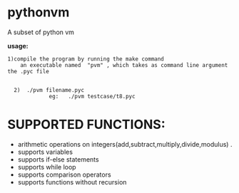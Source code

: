 # pythonvm
A subset of python vm


**usage:**

    1)compile the program by running the make command 
        an executable named  "pvm" , which takes as command line argument the .pyc file
 
   
      2)  ./pvm filename.pyc
                 eg:   ./pvm testcase/t8.pyc
                 
                 
# SUPPORTED FUNCTIONS:
   * arithmetic operations on integers(add,subtract,multiply,divide,modulus) .
   * supports variables
   * supports if-else statements
   * supports while loop
   * supports comparison operators
   * supports functions without recursion
   
    

